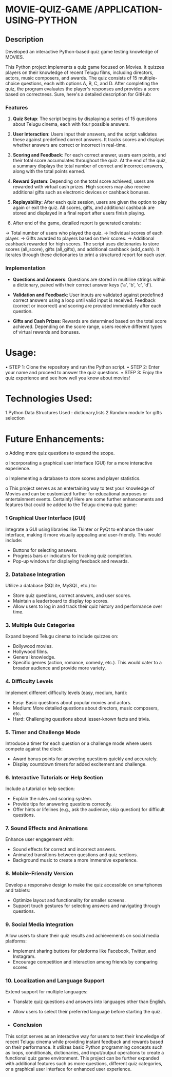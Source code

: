 # MOVIE-QUIZ-GAME /APPLICATION-USING-PYTHON

## Description

Developed an interactive Python-based quiz game testing knowledge of MOVIES. 

This Python project implements a quiz game focused on Movies. It quizzes players on their knowledge of recent Telugu films, including directors, actors, music composers, and awards. The quiz consists of 15 multiple-choice questions, each with options A, B, C, and D. After completing the quiz, the program evaluates the player's responses and provides a score based on correctness.
Sure, here's a detailed description for GitHub:




### Features

1. **Quiz Setup**: The script begins by displaying a series of 15 questions about Telugu cinema, each with four possible answers.
  
2. **User Interaction**: Users input their answers, and the script validates these against predefined correct answers. It tracks scores and displays whether answers are correct or incorrect in real-time.

3. **Scoring and Feedback**: For each correct answer, users earn points, and their total score accumulates throughout the quiz. At the end of the quiz, a summary displays the total number of correct and incorrect answers, along with the total points earned.

4. **Reward System**: Depending on the total score achieved, users are rewarded with virtual cash prizes. High scorers may also receive additional gifts such as electronic devices or cashback bonuses.

5. **Replayability**: After each quiz session, users are given the option to play again or exit the quiz. All scores, gifts, and additional cashback are stored and displayed in a final report after users finish playing.
6. After end of the game,  detailed report is generated consists:

  -> Total number of users who played the quiz.
  -> Individual scores of each player.
  -> Gifts awarded to players based on their scores.
  -> Additional cashback rewarded for high scores.
The script uses dictionaries to store scores (all_score), gifts (all_gifts), and additional cashback (add_cash). It iterates through these dictionaries to print a structured report for each user.

### Implementation

- **Questions and Answers**: Questions are stored in multiline strings within a dictionary, paired with their correct answer keys ('a', 'b', 'c', 'd').
  
- **Validation and Feedback**: User inputs are validated against predefined correct answers using a loop until valid input is received. Feedback (correct or incorrect) and scoring are provided immediately after each question.
  
- **Gifts and Cash Prizes**: Rewards are determined based on the total score achieved. Depending on the score range, users receive different types of virtual rewards and bonuses.



# Usage:

•	STEP 1: Clone the repository and run the Python script.
•	STEP 2: Enter your name and proceed to answer the quiz questions.
•	STEP 3: Enjoy the quiz experience and see how well you know about movies!


# Technologies Used:

1.Python
Data Structures Used : dictionary,lists 
2.Random module for gifts selection


# Future Enhancements:

o	Adding more quiz questions to expand the scope.

o	Incorporating a graphical user interface (GUI) for a more interactive experience.

o	Implementing a database to store scores and player statistics.

o	This project serves as an entertaining way to test your knowledge of Movies and can be customized further for educational purposes or entertainment events.
Certainly! Here are some further enhancements and features that could be added to the Telugu cinema quiz game:

### 1 **Graphical User Interface (GUI)**

Integrate a GUI using libraries like Tkinter or PyQt to enhance the user interface, making it more visually appealing and user-friendly. This would include:
- Buttons for selecting answers.
- Progress bars or indicators for tracking quiz completion.
- Pop-up windows for displaying feedback and rewards.

### 2. **Database Integration**

Utilize a database (SQLite, MySQL, etc.) to:
- Store quiz questions, correct answers, and user scores.
- Maintain a leaderboard to display top scores.
- Allow users to log in and track their quiz history and performance over time.

### 3. **Multiple Quiz Categories**

Expand beyond Telugu cinema to include quizzes on:
- Bollywood movies.
- Hollywood films.
- General knowledge.
- Specific genres (action, romance, comedy, etc.).
This would cater to a broader audience and provide more variety.

### 4. **Difficulty Levels**

Implement different difficulty levels (easy, medium, hard):
- Easy: Basic questions about popular movies and actors.
- Medium: More detailed questions about directors, music composers, etc.
- Hard: Challenging questions about lesser-known facts and trivia.

### 5. **Timer and Challenge Mode**

Introduce a timer for each question or a challenge mode where users compete against the clock:
- Award bonus points for answering questions quickly and accurately.
- Display countdown timers for added excitement and challenge.

### 6. **Interactive Tutorials or Help Section**

Include a tutorial or help section:
- Explain the rules and scoring system.
- Provide tips for answering questions correctly.
- Offer hints or lifelines (e.g., ask the audience, skip question) for difficult questions.

### 7. **Sound Effects and Animations**

Enhance user engagement with:
- Sound effects for correct and incorrect answers.
- Animated transitions between questions and quiz sections.
- Background music to create a more immersive experience.

### 8. **Mobile-Friendly Version**

Develop a responsive design to make the quiz accessible on smartphones and tablets:
- Optimize layout and functionality for smaller screens.
- Support touch gestures for selecting answers and navigating through questions.

### 9. **Social Media Integration**

Allow users to share their quiz results and achievements on social media platforms:
- Implement sharing buttons for platforms like Facebook, Twitter, and Instagram.
- Encourage competition and interaction among friends by comparing scores.

### 10. **Localization and Language Support**

Extend support for multiple languages:
- Translate quiz questions and answers into languages other than English.
- Allow users to select their preferred language before starting the quiz.

- ### Conclusion

This script serves as an interactive way for users to test their knowledge of recent Telugu cinema while providing instant feedback and rewards based on their performance. It utilizes basic Python programming concepts such as loops, conditionals, dictionaries, and input/output operations to create a functional quiz game environment. This project can be further expanded with additional features such as more questions, different quiz categories, or a graphical user interface for enhanced user experience.


